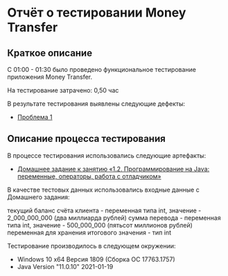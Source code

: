 ﻿# Отчёт о тестировании Money Transfer

## Краткое описание

C 01:00 - 01:30 было проведено функциональное тестирование приложения Money Transfer.

На тестирование затрачено: 0,50 час

В результате тестирования выявлены следующие дефекты:
* [Проблема 1](https://github.com/LidiiaBogdanova/javahomework-1-2-1/issues/1)


## Описание процесса тестирования

В процессе тестирования использовались следующие артефакты:
* [Домашнее задание к занятию «1.2. Программирование на Java: переменные, операторы, работа с отладчиком»]( https://github.com/netology-code/javaqa-homeworks/tree/master/programming)

В качестве тестовых данных использовались входные данные с Домашнего задания:
 
текущий баланс счёта клиента - переменная типа int, значение - 2_000_000_000 (два миллиарда рублей)
сумма перевода - переменная типа int, значение - 500_000_000 (пятьсот миллионов рублей)
переменная для хранения итогового значения - тип int


Тестирование производилось в следующем окружении:
*  Windows 10 x64 Версия 1809 (Сборка ОС 17763.1757)
* Java Version "11.0.10" 2021-01-19
